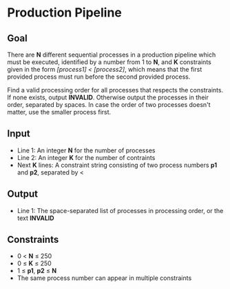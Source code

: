 # Production Pipeline

## Goal

There are **N** different sequential processes in a production pipeline which
must be executed, identified by a number from 1 to **N**, and **K** constraints
given in the form _[process1] &lt; [process2]_, which means that the first
provided process must run before the second provided process.

Find a valid processing order for all processes that respects the constraints.
If none exists, output **INVALID**. Otherwise output the processes in their
order, separated by spaces. In case the order of two processes doesn't matter,
use the smaller process first.

## Input

-   Line 1: An integer **N** for the number of processes
-   Line 2: An integer **K** for the number of contraints
-   Next **K** lines: A constraint string consisting of two process numbers
    **p1** and **p2**, separated by &lt;

## Output

-   Line 1: The space-separated list of processes in processing order, or the
    text **INVALID**

## Constraints

-   0 &lt; **N** &leq; 250
-   0 &leq; **K** &leq; 250
-   1 &leq; **p1**, **p2** &leq; **N**
-   The same process number can appear in multiple constraints
